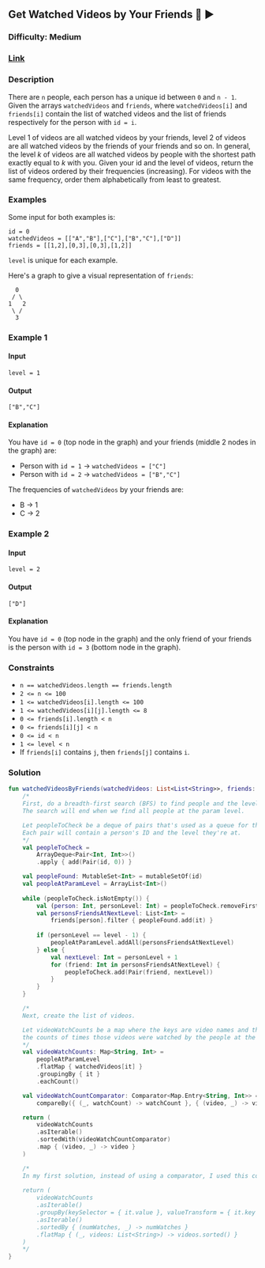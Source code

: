 ## Get Watched Videos by Your Friends :movie_camera: :arrow_forward:
### Difficulty: Medium
### [Link](https://leetcode.com/problems/get-watched-videos-by-your-friends/)

### Description

There are `n` people, each person has a unique id between `0` and `n - 1`. Given the arrays `watchedVideos` and `friends`, where `watchedVideos[i]` and `friends[i]` contain the list of watched videos and the list of friends respectively for the person with `id = i`.

Level 1 of videos are all watched videos by your friends, level 2 of videos are all watched videos by the friends of your friends and so on. In general, the level $k$ of videos are all watched videos by people with the shortest path exactly equal to $k$ with you. Given your id and the level of videos, return the list of videos ordered by their frequencies (increasing). For videos with the same frequency, order them alphabetically from least to greatest.

### Examples

Some input for both examples is:
```
id = 0
watchedVideos = [["A","B"],["C"],["B","C"],["D"]]
friends = [[1,2],[0,3],[0,3],[1,2]]
```
`level` is unique for each example.

Here's a graph to give a visual representation of `friends`:
```
  0
 / \
1   2
 \ /
  3
```

### Example 1

#### Input
`level = 1`

#### Output
`["B","C"] `

#### Explanation

You have `id = 0` (top node in the graph) and your friends (middle 2 nodes in the graph) are:
- Person with `id = 1` -> `watchedVideos = ["C"]`
- Person with `id = 2` -> `watchedVideos = ["B","C"]`

The frequencies of `watchedVideos` by your friends are: 
- B -> 1 
- C -> 2

### Example 2

#### Input
`level = 2`

#### Output
`["D"]`

#### Explanation

You have `id = 0` (top node in the graph) and the only friend of your friends is the person with `id = 3` (bottom node in the graph).

### Constraints
- `n == watchedVideos.length == friends.length`
- `2 <= n <= 100`
- `1 <= watchedVideos[i].length <= 100`
- `1 <= watchedVideos[i][j].length <= 8`
- `0 <= friends[i].length < n`
- `0 <= friends[i][j] < n`
- `0 <= id < n`
- `1 <= level < n`
- If `friends[i]` contains `j`, then `friends[j]` contains `i`.

### Solution

```kotlin
fun watchedVideosByFriends(watchedVideos: List<List<String>>, friends: Array<IntArray>, id: Int, level: Int): List<String> {
    /*
    First, do a breadth-first search (BFS) to find people and the level they're at.
    The search will end when we find all people at the param level.

    Let peopleToCheck be a deque of pairs that's used as a queue for the BFS.
    Each pair will contain a person's ID and the level they're at.
    */
    val peopleToCheck =
        ArrayDeque<Pair<Int, Int>>()
        .apply { add(Pair(id, 0)) }

    val peopleFound: MutableSet<Int> = mutableSetOf(id)
    val peopleAtParamLevel = ArrayList<Int>()
    
    while (peopleToCheck.isNotEmpty()) {
        val (person: Int, personLevel: Int) = peopleToCheck.removeFirst()
        val personsFriendsAtNextLevel: List<Int> =
            friends[person].filter { peopleFound.add(it) }
        
        if (personLevel == level - 1) {
            peopleAtParamLevel.addAll(personsFriendsAtNextLevel)
        } else {
            val nextLevel: Int = personLevel + 1
            for (friend: Int in personsFriendsAtNextLevel) {
                peopleToCheck.add(Pair(friend, nextLevel))
            }
        }
    }

    /*
    Next, create the list of videos.

    Let videoWatchCounts be a map where the keys are video names and the values are
    the counts of times those videos were watched by the people at the param level.
    */
    val videoWatchCounts: Map<String, Int> =
        peopleAtParamLevel
        .flatMap { watchedVideos[it] }
        .groupingBy { it }
        .eachCount()

    val videoWatchCountComparator: Comparator<Map.Entry<String, Int>> =
        compareBy({ (_, watchCount) -> watchCount }, { (video, _) -> video })

    return (
        videoWatchCounts
        .asIterable()
        .sortedWith(videoWatchCountComparator)
        .map { (video, _) -> video }
    )

    /*
    In my first solution, instead of using a comparator, I used this code:
    
    return (
        videoWatchCounts
        .asIterable()
        .groupBy(keySelector = { it.value }, valueTransform = { it.key })
        .asIterable()
        .sortedBy { (numWatches, _) -> numWatches }
        .flatMap { (_, videos: List<String>) -> videos.sorted() }
    )
    */
}
```